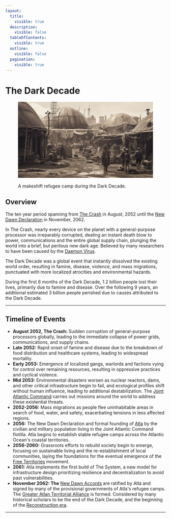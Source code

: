 ```yaml
---
layout:
  title:
    visible: true
  description:
    visible: false
  tableOfContents:
    visible: true
  outline:
    visible: false
  pagination:
    visible: true
---
```


# The Dark Decade

<figure><img src="../../.gitbook/assets/darkdecade.png" alt=""><figcaption><p>A makeshift refugee camp during the Dark Decade.</p></figcaption></figure>

## Overview

The ten year period spanning from [The Crash](the-crash.md) in August, 2052 until the [New Dawn Declaration](../gata/history/new-dawn-declaration.md) in November, 2062.

In The Crash, nearly every device on the planet with a general-purpose processor was irreparably corrupted, dealing an instant death blow to power, communications and the entire global supply chain, plunging the world into a brief, but perilous new dark age. Believed by many researchers to have been caused by the [Daemon Virus](../science-and-tech/the-daemon-virus.md).

The Dark Decade was a global event that instantly dissolved the existing world order, resulting in famine, disease, violence, and mass migrations, punctuated with more localized atrocities and environmental hazards.

During the first 6 months of the Dark Decade, 1.2 billion people lost their lives, primarily due to famine and disease. Over the following 9 years, an additional estimated 3 billion people perished due to causes attributed to the Dark Decade.

***

## Timeline of Events

* **August 2052, The Crash:** Sudden corruption of general-purpose processors globally, leading to the immediate collapse of power grids, communications, and supply chains.
* **Late 2052:** Rapid onset of famine and disease due to the breakdown of food distribution and healthcare systems, leading to widespread mortality.
* **Early 2053:** Emergence of localized gangs, warlords and factions vying for control over remaining resources, resulting in oppressive practices and cyclical violence.
* **Mid 2053:** Environmental disasters worsen as nuclear reactors, dams, and other critical infrastructure begin to fail, and ecological profiles shift without human influence, leading to additional destabilization. The [Joint Atlantic Command](../gata/history/the-joint-atlantic-command-jac.md) carries out missions around the world to address these existential threats.
* **2052-2056:** Mass migrations as people flee uninhabitable areas in search of food, water, and safety, exacerbating tensions in less affected regions.
* **2056:** The New Dawn Declaration and formal founding of [Atla](../gata/key-locations/atla.md) by the civilian and military population living in the Joint Atlantic Command flotilla. Atla begins to establish stable refugee camps across the Atlantic Ocean's coastal territories.
* **2056-2060:** Grassroots efforts to rebuild society begin to emerge, focusing on sustainable living and the re-establishment of local communities, laying the foundations for the eventual emergence of the [Free Territories](../free-territories/) movement.
* **2061:** Atla implements the first build of The System, a new model for infrastructure design prioritizing resilience and decentralization to avoid past vulnerabilities.
* **November 2062: The** [New Dawn Accords](../gata/politics/new-dawn-accords.md) are ratified by Atla and signed by many of the provisional governments of Atla's refugee camps. The [Greater Atlan Territorial Alliance](../gata/the-basics.md) is formed. Considered by many historical scholars to be the end of the Dark Decade, and the beginning of the [Reconstruction era](the-reconstruction.md).

***
